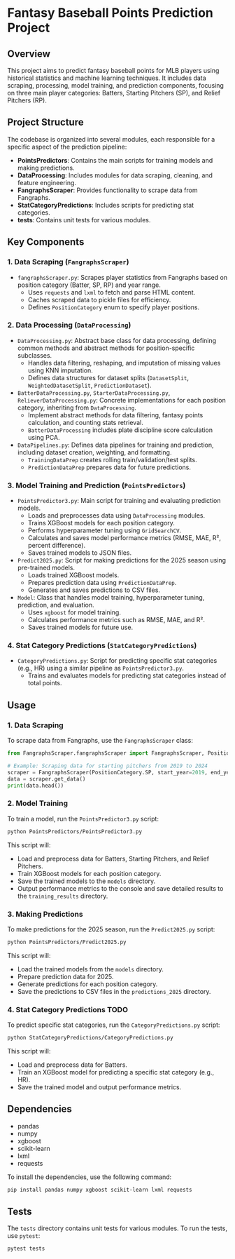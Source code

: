 # Fantasy Baseball Points Prediction Project

## Overview

This project aims to predict fantasy baseball points for MLB players using historical statistics and machine learning techniques. It includes data scraping, processing, model training, and prediction components, focusing on three main player categories: Batters, Starting Pitchers (SP), and Relief Pitchers (RP).

## Project Structure

The codebase is organized into several modules, each responsible for a specific aspect of the prediction pipeline:

-   **PointsPredictors**: Contains the main scripts for training models and making predictions.
-   **DataProcessing**: Includes modules for data scraping, cleaning, and feature engineering.
-   **FangraphsScraper**: Provides functionality to scrape data from Fangraphs.
-   **StatCategoryPredictions**: Includes scripts for predicting stat categories.
-   **tests**: Contains unit tests for various modules.

## Key Components

### 1. Data Scraping (`FangraphsScraper`)

-   `fangraphsScraper.py`: Scrapes player statistics from Fangraphs based on position category (Batter, SP, RP) and year range.
    -   Uses `requests` and `lxml` to fetch and parse HTML content.
    -   Caches scraped data to pickle files for efficiency.
    -   Defines `PositionCategory` enum to specify player positions.

### 2. Data Processing (`DataProcessing`)

-   `DataProcessing.py`: Abstract base class for data processing, defining common methods and abstract methods for position-specific subclasses.
    -   Handles data filtering, reshaping, and imputation of missing values using KNN imputation.
    -   Defines data structures for dataset splits (`DatasetSplit`, `WeightedDatasetSplit`, `PredictionDataset`).
-   `BatterDataProcessing.py`, `StarterDataProcessing.py`, `RelieverDataProcessing.py`: Concrete implementations for each position category, inheriting from `DataProcessing`.
    -   Implement abstract methods for data filtering, fantasy points calculation, and counting stats retrieval.
    -   `BatterDataProcessing` includes plate discipline score calculation using PCA.
-   `DataPipelines.py`: Defines data pipelines for training and prediction, including dataset creation, weighting, and formatting.
    -   `TrainingDataPrep` creates rolling train/validation/test splits.
    -   `PredictionDataPrep` prepares data for future predictions.

### 3. Model Training and Prediction (`PointsPredictors`)

-   `PointsPredictor3.py`: Main script for training and evaluating prediction models.
    -   Loads and preprocesses data using `DataProcessing` modules.
    -   Trains XGBoost models for each position category.
    -   Performs hyperparameter tuning using `GridSearchCV`.
    -   Calculates and saves model performance metrics (RMSE, MAE, R², percent difference).
    -   Saves trained models to JSON files.
-   `Predict2025.py`: Script for making predictions for the 2025 season using pre-trained models.
    -   Loads trained XGBoost models.
    -   Prepares prediction data using `PredictionDataPrep`.
    -   Generates and saves predictions to CSV files.
-   `Model`: Class that handles model training, hyperparameter tuning, prediction, and evaluation.
    -   Uses `xgboost` for model training.
    -   Calculates performance metrics such as RMSE, MAE, and R².
    -   Saves trained models for future use.

### 4. Stat Category Predictions (`StatCategoryPredictions`)

-   `CategoryPredictions.py`: Script for predicting specific stat categories (e.g., HR) using a similar pipeline as `PointsPredictor3.py`.
    -   Trains and evaluates models for predicting stat categories instead of total points.

## Usage

### 1. Data Scraping

To scrape data from Fangraphs, use the `FangraphsScraper` class:

```python
from FangraphsScraper.fangraphsScraper import FangraphsScraper, PositionCategory

# Example: Scraping data for starting pitchers from 2019 to 2024
scraper = FangraphsScraper(PositionCategory.SP, start_year=2019, end_year=2024)
data = scraper.get_data()
print(data.head())
```

### 2. Model Training

To train a model, run the `PointsPredictor3.py` script:

```bash
python PointsPredictors/PointsPredictor3.py
```

This script will:

-   Load and preprocess data for Batters, Starting Pitchers, and Relief Pitchers.
-   Train XGBoost models for each position category.
-   Save the trained models to the `models` directory.
-   Output performance metrics to the console and save detailed results to the `training_results` directory.

### 3. Making Predictions

To make predictions for the 2025 season, run the `Predict2025.py` script:

```bash
python PointsPredictors/Predict2025.py
```

This script will:

-   Load the trained models from the `models` directory.
-   Prepare prediction data for 2025.
-   Generate predictions for each position category.
-   Save the predictions to CSV files in the `predictions_2025` directory.

### 4. Stat Category Predictions TODO

To predict specific stat categories, run the `CategoryPredictions.py` script:

```bash
python StatCategoryPredictions/CategoryPredictions.py
```

This script will:

-   Load and preprocess data for Batters.
-   Train an XGBoost model for predicting a specific stat category (e.g., HR).
-   Save the trained model and output performance metrics.

## Dependencies

-   pandas
-   numpy
-   xgboost
-   scikit-learn
-   lxml
-   requests

To install the dependencies, use the following command:

```bash
pip install pandas numpy xgboost scikit-learn lxml requests
```

## Tests

The `tests` directory contains unit tests for various modules. To run the tests, use `pytest`:

```bash
pytest tests
```
